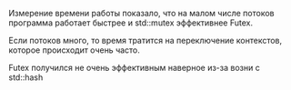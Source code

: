Измерение времени работы показало, что на малом числе потоков программа работает быстрее и std::mutex эффективнее Futex.

Если потоков много, то время тратится на переключение контекстов, которое происходит очень часто.

Futex получился не очень эффективным наверное из-за возни с std::hash
